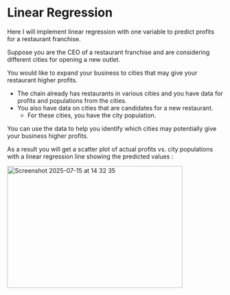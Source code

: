 # Linear Regression

Here I will implement linear regression with one variable to predict profits for a restaurant franchise.

Suppose you are the CEO of a restaurant franchise and are considering different cities for opening a new outlet.

You would like to expand your business to cities that may give your restaurant higher profits.
 - The chain already has restaurants in various cities and you have data for profits and populations from the cities.
 - You also have data on cities that are candidates for a new restaurant.
   - For these cities, you have the city population.

You can use the data to help you identify which cities may potentially give your business higher profits.

As a result you will get a scatter plot of actual profits vs. city populations with a linear regression line showing the predicted values : 

<img width="408" height="284" alt="Screenshot 2025-07-15 at 14 32 35" src="https://github.com/user-attachments/assets/d6b858a1-88a9-477b-b54e-a5359e026cb8" />
